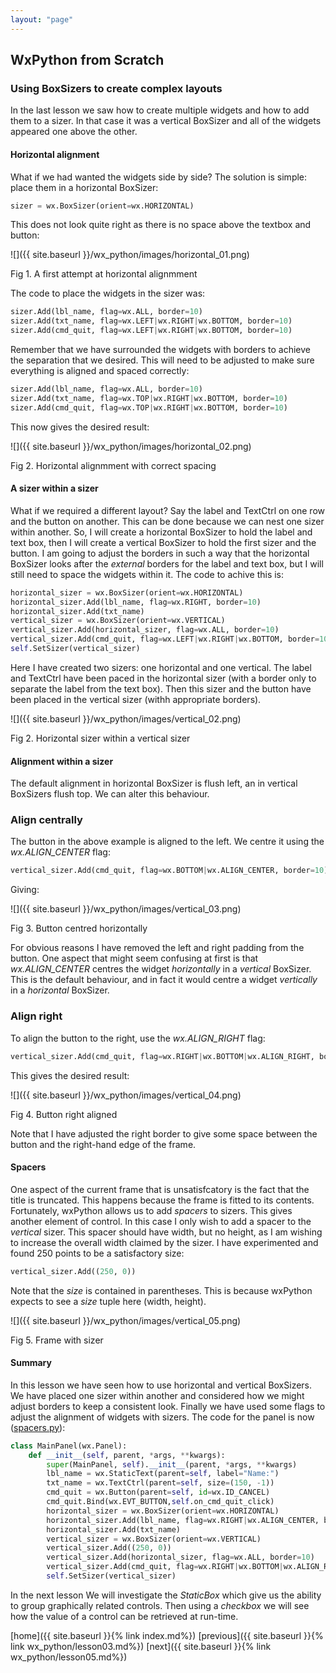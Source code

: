 ```yaml
---
layout: "page"
---
```

## WxPython from Scratch
### Using BoxSizers to create complex layouts

In the last lesson we saw how to create multiple widgets and how to add
them to a sizer. In that case it was a vertical BoxSizer and all of the
widgets appeared one above the other.

#### Horizontal alignment

What if we had wanted the widgets side by side? The solution is simple:
place them in a horizontal BoxSizer:

``` python
sizer = wx.BoxSizer(orient=wx.HORIZONTAL)
```

This does not look quite right as there is no space above the textbox
and button:

![]({{ site.baseurl }}/wx_python/images/horizontal_01.png)

Fig 1. A first attempt at horizontal alignmment

The code to place the widgets in the sizer was:

``` python
sizer.Add(lbl_name, flag=wx.ALL, border=10)
sizer.Add(txt_name, flag=wx.LEFT|wx.RIGHT|wx.BOTTOM, border=10)
sizer.Add(cmd_quit, flag=wx.LEFT|wx.RIGHT|wx.BOTTOM, border=10)
```

Remember that we have surrounded the widgets with borders to achieve the
separation that we desired. This will need to be adjusted to make sure
everything is aligned and spaced correctly:

``` python
sizer.Add(lbl_name, flag=wx.ALL, border=10)
sizer.Add(txt_name, flag=wx.TOP|wx.RIGHT|wx.BOTTOM, border=10)
sizer.Add(cmd_quit, flag=wx.TOP|wx.RIGHT|wx.BOTTOM, border=10)
```

This now gives the desired result:

![]({{ site.baseurl }}/wx_python/images/horizontal_02.png)

Fig 2. Horizontal alignmment with correct spacing

#### A sizer within a sizer

What if we required a different layout? Say the label and TextCtrl on
one row and the button on another. This can be done because we can nest
one sizer within another. So, I will create a horizontal BoxSizer to
hold the label and text box, then I will create a vertical BoxSizer to
hold the first sizer and the button. I am going to adjust the borders in
such a way that the horizontal BoxSizer looks after the *external*
borders for the label and text box, but I will still need to space the
widgets within it. The code to achive this is:

``` python
horizontal_sizer = wx.BoxSizer(orient=wx.HORIZONTAL)
horizontal_sizer.Add(lbl_name, flag=wx.RIGHT, border=10)
horizontal_sizer.Add(txt_name)
vertical_sizer = wx.BoxSizer(orient=wx.VERTICAL)
vertical_sizer.Add(horizontal_sizer, flag=wx.ALL, border=10)
vertical_sizer.Add(cmd_quit, flag=wx.LEFT|wx.RIGHT|wx.BOTTOM, border=10)
self.SetSizer(vertical_sizer)
```

Here I have created two sizers: one horizontal and one vertical. The
label and TextCtrl have been paced in the horizontal sizer (with a
border only to separate the label from the text box). Then this sizer
and the button have been placed in the vertical sizer (withh appropriate
borders).

![]({{ site.baseurl }}/wx_python/images/vertical_02.png)

Fig 2. Horizontal sizer within a vertical sizer

#### Alignment within a sizer

The default alignment in horizontal BoxSizer is flush left, an in
vertical BoxSizers flush top. We can alter this behaviour.

### Align centrally

The button in the above example is aligned to the left. We centre it
using the *wx.ALIGN\_CENTER* flag:

``` python
vertical_sizer.Add(cmd_quit, flag=wx.BOTTOM|wx.ALIGN_CENTER, border=10)
```

Giving:

![]({{ site.baseurl }}/wx_python/images/vertical_03.png)

Fig 3. Button centred horizontally

For obvious reasons I have removed the left and right padding from the
button. One aspect that might seem confusing at first is that
*wx.ALIGN\_CENTER* centres the widget *horizontally* in a *vertical*
BoxSizer. This is the default behaviour, and in fact it would centre a
widget *vertically* in a *horizontal* BoxSizer.

### Align right

To align the button to the right, use the *wx.ALIGN\_RIGHT* flag:

``` python
vertical_sizer.Add(cmd_quit, flag=wx.RIGHT|wx.BOTTOM|wx.ALIGN_RIGHT, border=10)
```

This gives the desired result:

![]({{ site.baseurl }}/wx_python/images/vertical_04.png)

Fig 4. Button right aligned

Note that I have adjusted the right border to give some space between
the button and the right-hand edge of the frame.

#### Spacers

One aspect of the current frame that is unsatisfcatory is the fact that
the title is truncated. This happens because the frame is fitted to its
contents. Fortunately, wxPython allows us to add *spacers* to sizers.
This gives another element of control. In this case I only wish to add a
spacer to the *vertical* sizer. This spacer should have width, but no
height, as I am wishing to increase the overall width claimed by the
sizer. I have experimented and found 250 points to be a satisfactory
size:

``` python
vertical_sizer.Add((250, 0))
```

Note that the *size* is contained in parentheses. This is because
wxPython expects to see a *size* tuple here (width, height).

![]({{ site.baseurl }}/wx_python/images/vertical_05.png)

Fig 5. Frame with sizer

#### Summary

In this lesson we have seen how to use horizontal and vertical BoxSizers.
We have placed one sizer within another and considered how we might
adjust borders to keep a consistent look. Finally we have used some
flags to adjust the alignment of widgets with sizers. The code for the
panel is now ([spacers.py](snippets/spacers.py)):

``` python
class MainPanel(wx.Panel):
    def __init__(self, parent, *args, **kwargs):
        super(MainPanel, self).__init__(parent, *args, **kwargs)
        lbl_name = wx.StaticText(parent=self, label="Name:")
        txt_name = wx.TextCtrl(parent=self, size=(150, -1))
        cmd_quit = wx.Button(parent=self, id=wx.ID_CANCEL)
        cmd_quit.Bind(wx.EVT_BUTTON,self.on_cmd_quit_click)
        horizontal_sizer = wx.BoxSizer(orient=wx.HORIZONTAL)
        horizontal_sizer.Add(lbl_name, flag=wx.RIGHT|wx.ALIGN_CENTER, border=10)
        horizontal_sizer.Add(txt_name)
        vertical_sizer = wx.BoxSizer(orient=wx.VERTICAL)
        vertical_sizer.Add((250, 0))
        vertical_sizer.Add(horizontal_sizer, flag=wx.ALL, border=10)
        vertical_sizer.Add(cmd_quit, flag=wx.RIGHT|wx.BOTTOM|wx.ALIGN_RIGHT, border=10)
        self.SetSizer(vertical_sizer)
```

In the next lesson We will investigate the *StaticBox* which give us the
ability to group graphically related controls. Then using a *checkbox*
we will see how the value of a control can be retrieved at run-time.

[home]({{ site.baseurl }}{% link index.md%}) [previous]({{ site.baseurl }}{% link wx_python/lesson03.md%}) [next]({{ site.baseurl }}{% link wx_python/lesson05.md%})